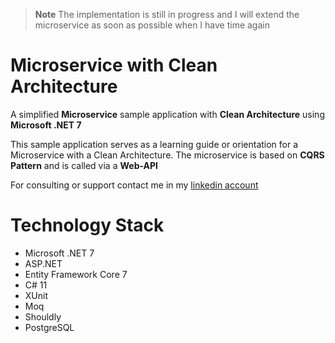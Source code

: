 > **Note**
> The implementation is still in progress and I will extend the microservice as soon as possible when I have time again

# Microservice with Clean Architecture
A simplified **Microservice** sample application with **Clean Architecture** using **Microsoft .NET 7**

This sample application serves as a learning guide or orientation for a Microservice with a Clean Architecture.
The microservice is based on **CQRS Pattern** and is called via a **Web-API**

For consulting or support contact me in my [linkedin account](https://www.linkedin.com/in/faysal-belkhadir)

# Technology Stack
- Microsoft .NET 7
- ASP.NET
- Entity Framework Core 7
- C# 11
- XUnit
- Moq
- Shouldly
- PostgreSQL
